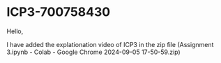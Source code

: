 # ICP3-700758430

Hello,

I have added the explationation video of ICP3 in the zip file (Assignment 3.ipynb - Colab - Google Chrome 2024-09-05 17-50-59.zip) 
